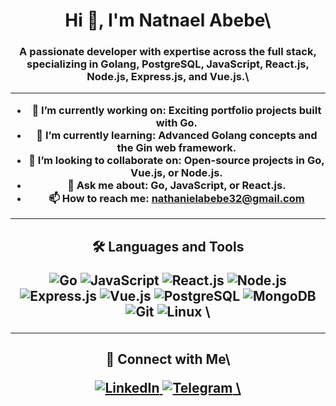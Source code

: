 <h1 align="center"\>Hi 👋, I'm Natnael Abebe\</h1\>
<h3 align="center"\>A passionate developer with expertise across the full stack, specializing in Golang, PostgreSQL, JavaScript, React.js, Node.js, Express.js, and Vue.js.\</h3\>

-----

  - 🔭 **I’m currently working on:** Exciting portfolio projects built with Go.
  - 🌱 **I’m currently learning:** Advanced Golang concepts and the Gin web framework.
  - 👯 **I’m looking to collaborate on:** Open-source projects in Go, Vue.js, or Node.js.
  - 💬 **Ask me about:** Go, JavaScript, or React.js.
  - 📫 **How to reach me:** [nathanielabebe32@gmail.com](mailto:nathanielabebe32@gmail.com)

-----

<h2 align="center">🛠️ Languages and Tools</h2\>
<p align="center"\>
<img src="[https://img.shields.io/badge/-Go-00ADD8?style=for-the-badge\&logo=go\&logoColor=white](https://www.google.com/search?q=https://img.shields.io/badge/-Go-00ADD8%3Fstyle%3Dfor-the-badge%26logo%3Dgo%26logoColor%3Dwhite)" alt="Go" /\>
<img src="[https://img.shields.io/badge/-JavaScript-F7DF1E?style=for-the-badge\&logo=javascript\&logoColor=black](https://www.google.com/search?q=https://img.shields.io/badge/-JavaScript-F7DF1E%3Fstyle%3Dfor-the-badge%26logo%3Djavascript%26logoColor%3Dblack)" alt="JavaScript" /\>
<img src="[https://img.shields.io/badge/-React.js-61DAFB?style=for-the-badge\&logo=react\&logoColor=white](https://www.google.com/search?q=https://img.shields.io/badge/-React.js-61DAFB%3Fstyle%3Dfor-the-badge%26logo%3Dreact%26logoColor%3Dwhite)" alt="React.js" /\>
<img src="[https://img.shields.io/badge/-Node.js-339933?style=for-the-badge\&logo=node.js\&logoColor=white](https://www.google.com/search?q=https://img.shields.io/badge/-Node.js-339933%3Fstyle%3Dfor-the-badge%26logo%3Dnode.js%26logoColor%3Dwhite)" alt="Node.js" /\>
<img src="[https://img.shields.io/badge/-Express.js-000000?style=for-the-badge\&logo=express\&logoColor=white](https://www.google.com/search?q=https://img.shields.io/badge/-Express.js-000000%3Fstyle%3Dfor-the-badge%26logo%3Dexpress%26logoColor%3Dwhite)" alt="Express.js" /\>
<img src="[https://img.shields.io/badge/-Vue.js-4FC08D?style=for-the-badge\&logo=vue.js\&logoColor=white](https://www.google.com/search?q=https://img.shields.io/badge/-Vue.js-4FC08D%3Fstyle%3Dfor-the-badge%26logo%3Dvue.js%26logoColor%3Dwhite)" alt="Vue.js" /\>
<br\>
<img src="[https://img.shields.io/badge/-PostgreSQL-336791?style=for-the-badge\&logo=postgresql\&logoColor=white](https://www.google.com/search?q=https://img.shields.io/badge/-PostgreSQL-336791%3Fstyle%3Dfor-the-badge%26logo%3Dpostgresql%26logoColor%3Dwhite)" alt="PostgreSQL" /\>
<img src="[https://img.shields.io/badge/-MongoDB-47A248?style=for-the-badge\&logo=mongodb\&logoColor=white](https://www.google.com/search?q=https://img.shields.io/badge/-MongoDB-47A248%3Fstyle%3Dfor-the-badge%26logo%3Dmongodb%26logoColor%3Dwhite)" alt="MongoDB" /\>
<br\>
<img src="[https://img.shields.io/badge/-Git-F05032?style=for-the-badge\&logo=git\&logoColor=white](https://www.google.com/search?q=https://img.shields.io/badge/-Git-F05032%3Fstyle%3Dfor-the-badge%26logo%3Dgit%26logoColor%3Dwhite)" alt="Git" /\>
<img src="[https://img.shields.io/badge/-Linux-FCC624?style=for-the-badge\&logo=linux\&logoColor=black](https://www.google.com/search?q=https://img.shields.io/badge/-Linux-FCC624%3Fstyle%3Dfor-the-badge%26logo%3Dlinux%26logoColor%3Dblack)" alt="Linux" /\>
\</p\>

-----

<h2 align="center"\>🔗 Connect with Me\</h2\>
<p align="center"\>
<a href="[https://linkedin.com/in/nathaniel-abebe-991791227/](https://linkedin.com/in/nathaniel-abebe-991791227/)" target="\_blank"\>
<img src="[https://img.shields.io/badge/-LinkedIn-0077B5?style=for-the-badge\&logo=linkedin\&logoColor=white](https://www.google.com/search?q=https://img.shields.io/badge/-LinkedIn-0077B5%3Fstyle%3Dfor-the-badge%26logo%3Dlinkedin%26logoColor%3Dwhite)" alt="LinkedIn" /\>
</a\>
<a href="[https://t.me/@NathyOne](https://t.me/@NathyOne)" target="\_blank"\>
<img src="[https://img.shields.io/badge/-Telegram-26A5E4?style=for-the-badge\&logo=telegram\&logoColor=white](https://www.google.com/search?q=https://img.shields.io/badge/-Telegram-26A5E4%3Fstyle%3Dfor-the-badge%26logo%3Dtelegram%26logoColor%3Dwhite)" alt="Telegram" /\>
</a\>
\</p\>
